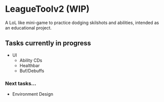 # LeagueToolv2 (WIP)

A LoL like mini-game to practice dodging skilshots and abilities, intended as an educational project.

## Tasks currently in progress

- UI
  - Ability CDs
  - Healthbar
  - Buf/Debuffs

### Next tasks...

- Environment Design

